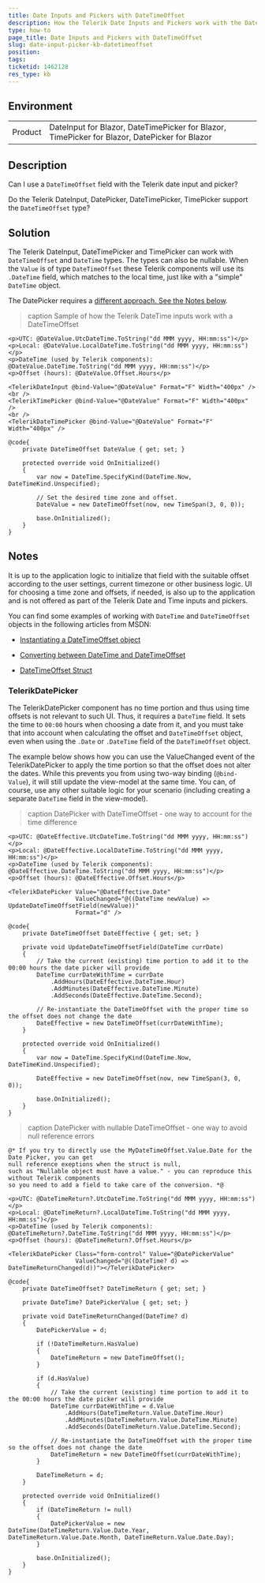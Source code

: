 ```yaml
---
title: Date Inputs and Pickers with DateTimeOffset
description: How the Telerik Date Inputs and Pickers work with the DateTimeOffset type
type: how-to
page_title: Date Inputs and Pickers with DateTimeOffset
slug: date-input-picker-kb-datetimeoffset
position: 
tags: 
ticketid: 1462128
res_type: kb
---
```


## Environment

<table>
	<tbody>
		<tr>
			<td>Product</td>
			<td>DateInput for Blazor, DateTimePicker for Blazor, TimePicker for Blazor, DatePicker for Blazor</td>
		</tr>
	</tbody>
</table>


## Description

Can I use a `DateTimeOffset` field with the Telerik date input and picker?

Do the Telerik DateInput, DatePicker, DateTimePicker, TimePicker support the `DateTimeOffset` type?

## Solution

The Telerik DateInput, DateTimePicker and TimePicker can work with `DateTimeOffset` and `DateTime` types. The types can also be nullable. When the `Value` is of type `DateTimeOffset` these Telerik components will use its `.DateTime` field, which matches to the local time, just like with a "simple" `DateTime` object.

The DatePicker requires a [different approach. See the Notes below](#notes).

>caption Sample of how the Telerik DateTime inputs work with a DateTimeOffset

````CSHTML
<p>UTC: @DateValue.UtcDateTime.ToString("dd MMM yyyy, HH:mm:ss")</p>
<p>Local: @DateValue.LocalDateTime.ToString("dd MMM yyyy, HH:mm:ss")</p>
<p>DateTime (used by Telerik components): @DateValue.DateTime.ToString("dd MMM yyyy, HH:mm:ss")</p>
<p>Offset (hours): @DateValue.Offset.Hours</p>

<TelerikDateInput @bind-Value="@DateValue" Format="F" Width="400px" />
<br />
<TelerikTimePicker @bind-Value="@DateValue" Format="F" Width="400px" />
<br />
<TelerikDateTimePicker @bind-Value="@DateValue" Format="F" Width="400px" />

@code{
    private DateTimeOffset DateValue { get; set; }

    protected override void OnInitialized()
    {
        var now = DateTime.SpecifyKind(DateTime.Now, DateTimeKind.Unspecified);

        // Set the desired time zone and offset.
        DateValue = new DateTimeOffset(now, new TimeSpan(3, 0, 0));

        base.OnInitialized();
    }
}
````

## Notes

It is up to the application logic to initialize that field with the suitable offset according to the user settings, current timezone or other business logic. UI for choosing a time zone and offsets, if needed, is also up to the application and is not offered as part of the Telerik Date and Time inputs and pickers.

You can find some examples of working with `DateTime` and `DateTimeOffset` objects in the following articles from MSDN:

* [Instantiating a DateTimeOffset object](https://docs.microsoft.com/en-us/dotnet/standard/datetime/instantiating-a-datetimeoffset-object#datetimeoffset-constructors)

* [Converting between DateTime and DateTimeOffset](https://docs.microsoft.com/en-us/dotnet/standard/datetime/converting-between-datetime-and-offset)

* [DateTimeOffset Struct](https://docs.microsoft.com/en-us/dotnet/api/system.datetimeoffset?view=netcore-3.1)

### TelerikDatePicker

The TelerikDatePicker component has no time portion and thus using time offsets is not relevant to such UI. Thus, it requires a `DateTime` field. It sets the time to `00:00` hours when choosing a date from it, and you must take that into account when calculating the offset and `DateTimeOffset` object, even when using the `.Date` or `.DateTime` field of the `DateTimeOffset` object.

The example below shows how you can use the ValueChanged event of the TelerikDatePicker to apply the time portion so that the offset does not alter the dates. While this prevents you from using two-way binding (`@bind-Value`), it will still update the view-model at the same time. You can, of course, use any other suitable logic for your scenario (including creating a separate `DateTime` field in the view-model).

>caption DatePicker with DateTimeOffset - one way to account for the time difference

````CSHTML
<p>UTC: @DateEffective.UtcDateTime.ToString("dd MMM yyyy, HH:mm:ss")</p>
<p>Local: @DateEffective.LocalDateTime.ToString("dd MMM yyyy, HH:mm:ss")</p>
<p>DateTime (used by Telerik components): @DateEffective.DateTime.ToString("dd MMM yyyy, HH:mm:ss")</p>
<p>Offset (hours): @DateEffective.Offset.Hours</p>

<TelerikDatePicker Value="@DateEffective.Date"
                   ValueChanged="@((DateTime newValue) => UpdateDateTimeOffsetField(newValue))"
                   Format="d" />

@code{
    private DateTimeOffset DateEffective { get; set; }

    private void UpdateDateTimeOffsetField(DateTime currDate)
    {
        // Take the current (existing) time portion to add it to the 00:00 hours the date picker will provide
        DateTime currDateWithTime = currDate
            .AddHours(DateEffective.DateTime.Hour)
            .AddMinutes(DateEffective.DateTime.Minute)
            .AddSeconds(DateEffective.DateTime.Second);

        // Re-instantiate the DateTimeOffset with the proper time so the offset does not change the date
        DateEffective = new DateTimeOffset(currDateWithTime);
    }

    protected override void OnInitialized()
    {
        var now = DateTime.SpecifyKind(DateTime.Now, DateTimeKind.Unspecified);

        DateEffective = new DateTimeOffset(now, new TimeSpan(3, 0, 0));

        base.OnInitialized();
    }
}
````


>caption DatePicker with nullable DateTimeOffset - one way to avoid null reference errors

````CSHTML
@* If you try to directly use the MyDateTimeOffset.Value.Date for the Date Picker, you can get
null reference exeptions when the struct is null,
such as "Nullable object must have a value." - you can reproduce this without Telerik components
so you need to add a field to take care of the conversion. *@

<p>UTC: @DateTimeReturn?.UtcDateTime.ToString("dd MMM yyyy, HH:mm:ss")</p>
<p>Local: @DateTimeReturn?.LocalDateTime.ToString("dd MMM yyyy, HH:mm:ss")</p>
<p>DateTime (used by Telerik components): @DateTimeReturn?.DateTime.ToString("dd MMM yyyy, HH:mm:ss")</p>
<p>Offset (hours): @DateTimeReturn?.Offset.Hours</p>

<TelerikDatePicker Class="form-control" Value="@DatePickerValue"
                   ValueChanged="@((DateTime? d) => DateTimeReturnChanged(d))"></TelerikDatePicker>

@code{
    private DateTimeOffset? DateTimeReturn { get; set; }

    private DateTime? DatePickerValue { get; set; }

    private void DateTimeReturnChanged(DateTime? d)
    {
        DatePickerValue = d;

        if (!DateTimeReturn.HasValue)
        {
            DateTimeReturn = new DateTimeOffset();
        }

        if (d.HasValue)
        {
            // Take the current (existing) time portion to add it to the 00:00 hours the date picker will provide
            DateTime currDateWithTime = d.Value
                .AddHours(DateTimeReturn.Value.DateTime.Hour)
                .AddMinutes(DateTimeReturn.Value.DateTime.Minute)
                .AddSeconds(DateTimeReturn.Value.DateTime.Second);

            // Re-instantiate the DateTimeOffset with the proper time so the offset does not change the date
            DateTimeReturn = new DateTimeOffset(currDateWithTime);
        }

        DateTimeReturn = d;
    }

    protected override void OnInitialized()
    {
        if (DateTimeReturn != null)
        {
            DatePickerValue = new DateTime(DateTimeReturn.Value.Date.Year, DateTimeReturn.Value.Date.Month, DateTimeReturn.Value.Date.Day);
        }

        base.OnInitialized();
    }
}
````
